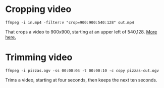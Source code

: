 # Cropping video

    ffmpeg -i in.mp4 -filter:v "crop=900:900:540:128" out.mp4

That crops a video to 900x900, starting at an upper left of 540,128. [More here.](https://video.stackexchange.com/a/4571)
    
# Trimming video

    ffmpeg -i pizzas.ogv -ss 00:00:04 -t 00:00:10 -c copy pizzas-cut.ogv

Trims a video, starting at four seconds, then keeps the next ten seconds.
